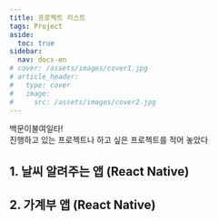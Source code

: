 ```yaml
---
title: 프로젝트 리스트
tags: Project
aside:
  toc: true
sidebar:
  nav: docs-en
# cover: /assets/images/cover1.jpg
# article_header:
#   type: cover
#   image:
#     src: /assets/images/cover2.jpg
---
```


백문이불여일타!  
진행하고 있는 프로젝트나 하고 싶은 프로젝트를 적어 놓았다

<!-- more -->

<h2 id="h1">1. 날씨 알려주는 앱 (React Native)</h2>
<h2 id="h2">2. 가계부 앱 (React Native)</h2>
